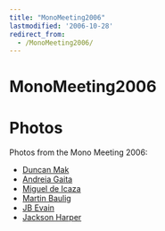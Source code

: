 ```yaml
---
title: "MonoMeeting2006"
lastmodified: '2006-10-28'
redirect_from:
  - /MonoMeeting2006/
---
```


MonoMeeting2006
===============

Photos
======

Photos from the Mono Meeting 2006:

-   [Duncan Mak](http://flickr.com/photos/duncanmak/sets/72157594347638424/)
-   [Andreia Gaita](http://picasaweb.google.com/shana.ufie/MonoMeeting2006)
-   [Miguel de Icaza](http://picasaweb.google.com/miguel.de.icaza/MonoMeeting2006)
-   [Martin Baulig](http://www.flickr.com/photos/40709035@N00/)
-   [JB Evain](http://www.flickr.com/photos/jbevain/sets/72157594348740457/)
-   [Jackson Harper](http://www.flickr.com/photos/72243400@N00/tags/bostonmonoconf)


